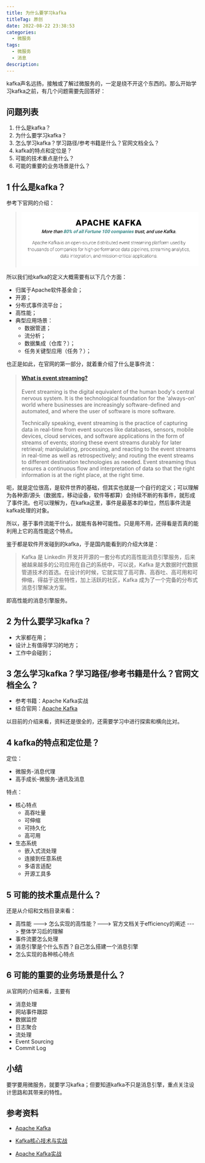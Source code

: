 ```yaml
---
title: 为什么要学习kafka
titleTag: 原创
date: 2022-08-22 23:38:53
categories: 
  - 微服务
tags: 
  - 微服务
  - 消息
description: 
---
```


kafka声名远扬，接触或了解过微服务的，一定是绕不开这个东西的。那么开始学习kafka之前，有几个问题需要先回答好：

## 问题列表
1. 什么是kafka？
2. 为什么要学习kafka？
3. 怎么学习kafka？学习路径/参考书籍是什么？官网文档全么？
4. kafka的特点和定位是？
5. 可能的技术重点是什么？
6. 可能的重要的业务场景是什么？

## 1 什么是kafka？

参考下官网的介绍：

> ![image-20220823175530503](./image-20220823175530503.png)

所以我们给kafka的定义大概需要有以下几个方面：

- 归属于Apache软件基金会；
- 开源；
- 分布式事件流平台；
- 高性能；
- 典型应用场景：
  - 数据管道；
  - 流分析；
  - 数据集成（仓库？）；
  - 任务关键型应用（任务？）；

也正是如此，在官网的第一部分，就着重介绍了什么是事件流：

> #### [What is event streaming?](https://kafka.apache.org/documentation/#intro_streaming)
>
> Event streaming is the digital equivalent of the human body's central nervous system. It is the technological foundation for the 'always-on' world where businesses are increasingly software-defined and automated, and where the user of software is more software.
>
> Technically speaking, event streaming is the practice of capturing data in real-time from event sources like databases, sensors, mobile devices, cloud services, and software applications in the form of streams of events; storing these event streams durably for later retrieval; manipulating, processing, and reacting to the event streams in real-time as well as retrospectively; and routing the event streams to different destination technologies as needed. Event streaming thus ensures a continuous flow and interpretation of data so that the right information is at the right place, at the right time.

呃，就是定位很高，是软件世界的基础，但其实也就是一个自行的定义；可以理解为各种源/源头（数据库，移动设备，软件等都算）会持续不断的有事件，就形成了事件流。也可以理解为，在kafka这里，事件是最基本的单位，然后事件流是kafka处理的对象。

所以，基于事件流能干什么，就能有各种可能性。只是用不用，还得看是否真的能利用上它的高性能这个特点。

鉴于都是软件开发碰到的kafka，于是国内能看到的介绍大体是：

> Kafka 是 LinkedIn 开发并开源的一套分布式的高性能消息引擎服务，后来被越来越多的公司应用在自己的系统中，可以说，Kafka 是大数据时代数据管道技术的首选。在设计的时候，它就实现了高可靠、高吞吐、高可用和可伸缩，得益于这些特性，加上活跃的社区，Kafka 成为了一个完备的分布式消息引擎解决方案。

即高性能的消息引擎服务。

## 2 为什么要学习kafka？

- 大家都在用；
- 设计上有值得学习的地方；
- 工作中会碰到；

## 3 怎么学习kafka？学习路径/参考书籍是什么？官网文档全么？

- 参考书籍：Apache Kafka实战
- 结合官网：[Apache Kafka](https://kafka.apache.org/documentation/)

以目前的介绍来看，资料还是很全的，还需要学习中进行探索和横向比对。

## 4 kafka的特点和定位是？

定位：

- 微服务-消息代理
- 高手成长-微服务-通讯及消息

特点：

- 核心特点
  - 高吞吐量
  - 可伸缩
  - 可持久化
  - 高可用
- 生态系统
  - 嵌入式流处理
  - 连接到任意系统
  - 多语言适配
  - 开源工具多

## 5 可能的技术重点是什么？

还是从介绍和文档目录来看：

- 高性能 ---> 怎么实现的高性能？---> 官方文档关于efficiency的阐述 ---> 整体学习后的理解
- 事件流要怎么处理
- 消息引擎是个什么东西？自己怎么搭建一个消息引擎
- 怎么实现的各种核心特点

## 6 可能的重要的业务场景是什么？

从官网的介绍来看，主要有

- 消息处理
- 网站事件跟踪
- 数据监控
- 日志聚合
- 流处理
- Event Sourcing
- Commit Log

## 小结

要学要用微服务，就要学习kafka；但要知道kafka不只是消息引擎，重点关注设计思路和其带来的特性。

## 参考资料

- [Apache Kafka](https://kafka.apache.org/documentation/)

- [Kafka核心技术与实战](https://time.geekbang.org/column/intro/100029201)

- [Apache Kafka实战](https://book.douban.com/subject/30221096/)

